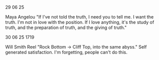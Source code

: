 29 06 25

Maya Angelou "If I've not told the truth, I need you to tell me. I want the truth. I'm not in love with the position. If I love anything, it's the study of truth, and the preparation of truth, and the giving of truth."

30 06 25 1719

Will Smith Reel "Rock Bottom -> Cliff Top, into the same abyss."
Self generated satisfaction. I'm forgetting, people can't do this. 